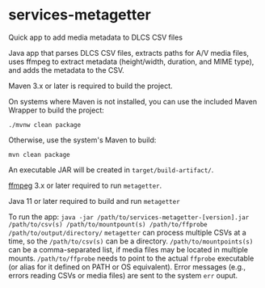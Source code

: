 # services-metagetter
Quick app to add media metadata to DLCS CSV files

Java app that parses DLCS CSV files, extracts paths for A/V media files, uses ffmpeg to extract metadata (height/width, duration, and MIME type), and adds the metadata to the CSV.

Maven 3.x or later is required to build the project.

On systems where Maven is not installed, you can use the included Maven Wrapper to build the project:

    ./mvnw clean package

Otherwise, use the system's Maven to build:

    mvn clean package

An executable JAR will be created in `target/build-artifact/`.

[ffmpeg](https://www.ffmpeg.org/) 3.x or later required to run `metagetter`.

Java 11 or later required to build and run `metagetter`

To run the app: `java -jar /path/to/services-metagetter-[version].jar /path/to/csv(s) /path/to/mountpount(s) /path/to/ffprobe /path/to/output/directory/`
`metagetter` can process multiple CSVs at a time, so the `/path/to/csv(s)` can be a directory.
`/path/to/mountpoints(s)` can be a comma-separated list, if media files may be located in multiple mounts.
`/path/to/ffprobe` needs to point to the actual `ffprobe` executable (or alias for it defined on PATH or OS equivalent).
Error messages (e.g., errors reading CSVs or media files) are sent to the system `err` ouput.
